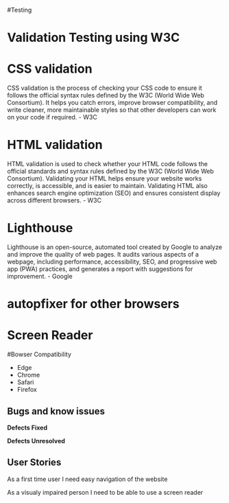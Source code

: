 #Testing

# Validation Testing using W3C

# CSS validation

CSS validation is the process of checking your CSS code to ensure it follows the official syntax rules defined by the W3C (World Wide Web Consortium). 
It helps you catch errors, improve browser compatibility, and write cleaner, more maintainable styles so that other developers can work on your code if required. - W3C

# HTML validation

HTML validation is used to check whether your HTML code follows the official standards and syntax rules defined by the W3C (World Wide Web Consortium). 
Validating your HTML helps ensure your website works correctly, is accessible, and is easier to maintain. Validating HTML also enhances search engine optimization (SEO) 
and ensures consistent display across different browsers.  - W3C

# Lighthouse

Lighthouse is an open-source, automated tool created by Google to analyze and improve the quality of web pages. It audits various aspects of a webpage, including performance, accessibility, SEO, 
and progressive web app (PWA) practices, and generates a report with suggestions for improvement. - Google

# autopfixer for other browsers

# Screen Reader

#Bowser Compatibility

- Edge
- Chrome
- Safari
- Firefox

## Bugs and know issues

**Defects Fixed**

**Defects Unresolved**

## User Stories

As a first time user I need easy navigation of the website

As a visualy impaired person I need to be able to use a screen reader